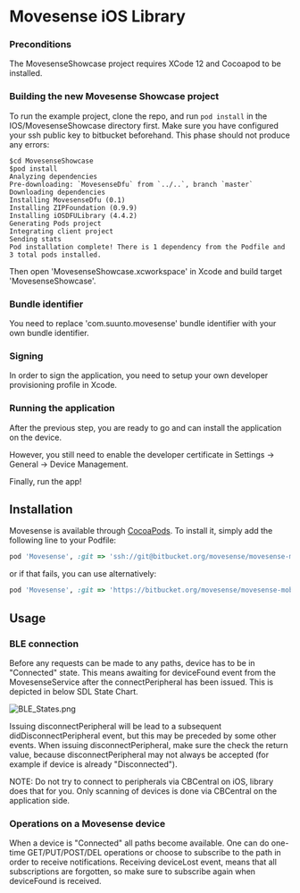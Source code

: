 # Movesense iOS Library

### Preconditions

The MovesenseShowcase project requires XCode 12 and Cocoapod to be installed.

### Building the new Movesense Showcase project  

To run the example project, clone the repo, and run `pod install` in the IOS/MovesenseShowcase directory first. Make sure you have configured your ssh public key to bitbucket beforehand. This phase should not produce any errors:

```
$cd MovesenseShowcase
$pod install
Analyzing dependencies
Pre-downloading: `MovesenseDfu` from `../..`, branch `master`
Downloading dependencies
Installing MovesenseDfu (0.1)
Installing ZIPFoundation (0.9.9)
Installing iOSDFULibrary (4.4.2)
Generating Pods project
Integrating client project
Sending stats
Pod installation complete! There is 1 dependency from the Podfile and 3 total pods installed.
```
Then open 'MovesenseShowcase.xcworkspace' in Xcode and build target 'MovesenseShowcase'. 

### Bundle identifier

You need to replace 'com.suunto.movesense' bundle identifier with your own bundle identifier.

### Signing

In order to sign the application, you need to setup your own developer provisioning profile in Xcode.

### Running the application

After the previous step, you are ready to go and can install the application on the device. 

However, you still need to enable the developer certificate in Settings -> General -> Device Management.

Finally, run the app!

## Installation

Movesense is available through [CocoaPods](http://cocoapods.org). To install
it, simply add the following line to your Podfile:

```ruby
pod 'Movesense', :git => 'ssh://git@bitbucket.org/movesense/movesense-mobile-lib.git'
```

or if that fails, you can use alternatively:

```ruby
pod 'Movesense', :git => 'https://bitbucket.org/movesense/movesense-mobile-lib.git'
```


## Usage

### BLE connection

Before any requests can be made to any paths, device has to be in "Connected" state. This means awaiting for deviceFound event from the MovesenseService after the connectPeripheral has been issued. This is depicted in below SDL State Chart.

![BLE_States.png](https://bitbucket.org/repo/oGbGqA/images/434026262-4279305750-BLE_States.png)

Issuing disconnectPeripheral will be lead to a subsequent didDisconnectPeripheral event, but this may be preceded by some other events. 
When issuing disconnectPeripheral, make sure the check the return value, because disconnectPeripheral may not always be accepted (for example if device is already "Disconnected").

NOTE: Do not try to connect to peripherals via CBCentral on iOS, library does that for you. Only scanning of devices is done via CBCentral on the application side.

### Operations on a Movesense device

When a device is "Connected" all paths become available. One can do one-time GET/PUT/POST/DEL operations or choose to subscribe to the path in order to receive notifications. Receiving deviceLost event, means that all subscriptions are forgotten, so make sure to subscribe again when deviceFound is received.
